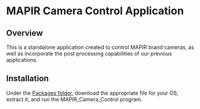 # MAPIR Camera Control Application

## Overview
This is a standalone application created to control MAPIR brand cameras, as well as incorporate the post processing capabilities of our previous applications.

## Installation
Under the [Packages folder](https://github.com/mapircamera/MAPIR_Camera_Control/tree/master/Packages), download the appropriate file for your OS, extract it, and run the MAPIR_Camera_Control program.
